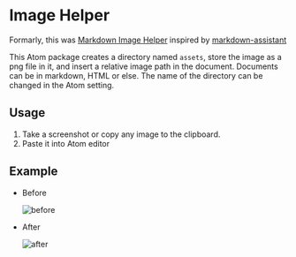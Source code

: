 # Image Helper

Formarly, this was [Markdown Image Helper](https://github.com/bigyuki/markdown-image-helper) inspired by [markdown-assistant](https://github.com/knightli/markdown-assistant)

This Atom package creates a directory named `assets`, store the image as a png file in it, and insert a relative image path in the document. Documents can be in markdown, HTML or else. The name of the directory can be changed in the Atom setting.

## Usage

1. Take a screenshot or copy any image to the clipboard.
2. Paste it into Atom editor

## Example

* Before

    ![before](https://github.com/cm3/image-helper/raw/master/assets/README-31bb2.png)

* After

    ![after](https://github.com/cm3/image-helper/raw/master/assets/README-d1eba.png)

